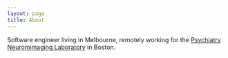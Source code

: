```yaml
---
layout: page
title: About
---
```


Software engineer living in Melbourne, remotely working for the 
[Psychiatry Neuromimaging Laboratory](http://pnl.bwh.harvard.edu) 
in Boston.
